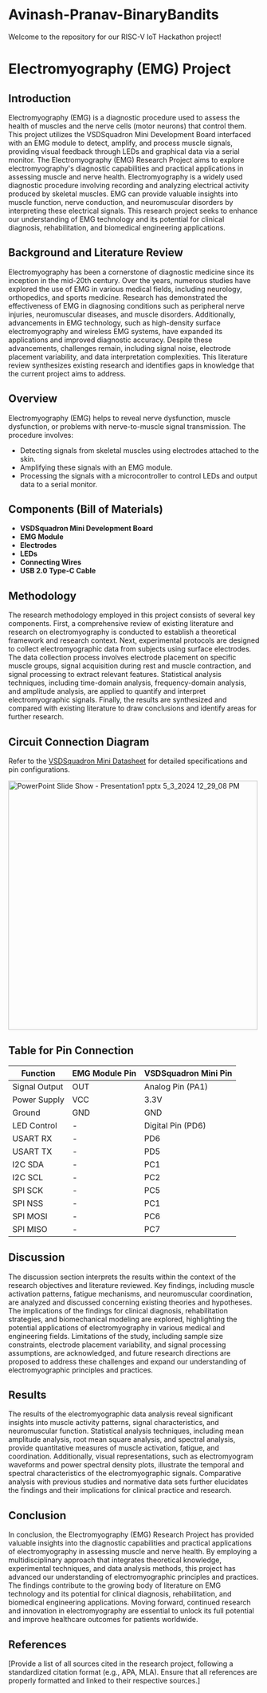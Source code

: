 # Avinash-Pranav-BinaryBandits
Welcome to the repository for our RISC-V IoT Hackathon project!


# Electromyography (EMG) Project


## Introduction
Electromyography (EMG) is a diagnostic procedure used to assess the health of muscles and the nerve cells (motor neurons) that control them. This project utilizes the VSDSquadron Mini Development Board interfaced with an EMG module to detect, amplify, and process muscle signals, providing visual feedback through LEDs and graphical data via a serial monitor. The Electromyography (EMG) Research Project aims to explore electromyography's diagnostic capabilities and practical applications in assessing muscle and nerve health. Electromyography is a widely used diagnostic procedure involving recording and analyzing electrical activity produced by skeletal muscles. EMG can provide valuable insights into muscle function, nerve conduction, and neuromuscular disorders by interpreting these electrical signals. This research project seeks to enhance our understanding of EMG technology and its potential for clinical diagnosis, rehabilitation, and biomedical engineering applications.

## Background and Literature Review
Electromyography has been a cornerstone of diagnostic medicine since its inception in the mid-20th century. Over the years, numerous studies have explored the use of EMG in various medical fields, including neurology, orthopedics, and sports medicine. Research has demonstrated the effectiveness of EMG in diagnosing conditions such as peripheral nerve injuries, neuromuscular diseases, and muscle disorders. Additionally, advancements in EMG technology, such as high-density surface electromyography and wireless EMG systems, have expanded its applications and improved diagnostic accuracy. Despite these advancements, challenges remain, including signal noise, electrode placement variability, and data interpretation complexities. This literature review synthesizes existing research and identifies gaps in knowledge that the current project aims to address.


## Overview
Electromyography (EMG) helps to reveal nerve dysfunction, muscle dysfunction, or problems with nerve-to-muscle signal transmission. The procedure involves:
- Detecting signals from skeletal muscles using electrodes attached to the skin.
- Amplifying these signals with an EMG module.
- Processing the signals with a microcontroller to control LEDs and output data to a serial monitor.

## Components (Bill of Materials)
- **VSDSquadron Mini Development Board**
- **EMG Module**
- **Electrodes**
- **LEDs**
- **Connecting Wires**
- **USB 2.0 Type-C Cable**

## Methodology
The research methodology employed in this project consists of several key components. First, a comprehensive review of existing literature and research on electromyography is conducted to establish a theoretical framework and research context. Next, experimental protocols are designed to collect electromyographic data from subjects using surface electrodes. The data collection process involves electrode placement on specific muscle groups, signal acquisition during rest and muscle contraction, and signal processing to extract relevant features. Statistical analysis techniques, including time-domain analysis, frequency-domain analysis, and amplitude analysis, are applied to quantify and interpret electromyographic signals. Finally, the results are synthesized and compared with existing literature to draw conclusions and identify areas for further research.


## Circuit Connection Diagram
Refer to the [VSDSquadron Mini Datasheet](https://www.vlsisystemdesign.com/docs/vsdsquadronminidatasheet/getting-started/) for detailed specifications and pin configurations.

<img width="500" alt="PowerPoint Slide Show  -  Presentation1 pptx 5_3_2024 12_29_08 PM" src="https://github.com/iamavi07/Avinash-Pranav-BinaryBandits/assets/170928924/22f2b3ee-58fa-40c5-9ac7-7c786cd3f145">

## Table for Pin Connection

| Function       | EMG Module Pin | VSDSquadron Mini Pin |
|----------------|-----------------|----------------------|
| Signal Output  | OUT             | Analog Pin (PA1)     |
| Power Supply   | VCC             | 3.3V                 |
| Ground         | GND             | GND                  |
| LED Control    | -               | Digital Pin (PD6)    |
| USART RX       | -               | PD6                  |
| USART TX       | -               | PD5                  |
| I2C SDA        | -               | PC1                  |
| I2C SCL        | -               | PC2                  |
| SPI SCK        | -               | PC5                  |
| SPI NSS        | -               | PC1                  |
| SPI MOSI       | -               | PC6                  |
| SPI MISO       | -               | PC7                  |


## Discussion
The discussion section interprets the results within the context of the research objectives and literature reviewed. Key findings, including muscle activation patterns, fatigue mechanisms, and neuromuscular coordination, are analyzed and discussed concerning existing theories and hypotheses. The implications of the findings for clinical diagnosis, rehabilitation strategies, and biomechanical modeling are explored, highlighting the potential applications of electromyography in various medical and engineering fields. Limitations of the study, including sample size constraints, electrode placement variability, and signal processing assumptions, are acknowledged, and future research directions are proposed to address these challenges and expand our understanding of electromyographic principles and practices.

## Results
The results of the electromyographic data analysis reveal significant insights into muscle activity patterns, signal characteristics, and neuromuscular function. Statistical analysis techniques, including mean amplitude analysis, root mean square analysis, and spectral analysis, provide quantitative measures of muscle activation, fatigue, and coordination. Additionally, visual representations, such as electromyogram waveforms and power spectral density plots, illustrate the temporal and spectral characteristics of the electromyographic signals. Comparative analysis with previous studies and normative data sets further elucidates the findings and their implications for clinical practice and research.


## Conclusion
In conclusion, the Electromyography (EMG) Research Project has provided valuable insights into the diagnostic capabilities and practical applications of electromyography in assessing muscle and nerve health. By employing a multidisciplinary approach that integrates theoretical knowledge, experimental techniques, and data analysis methods, this project has advanced our understanding of electromyographic principles and practices. The findings contribute to the growing body of literature on EMG technology and its potential for clinical diagnosis, rehabilitation, and biomedical engineering applications. Moving forward, continued research and innovation in electromyography are essential to unlock its full potential and improve healthcare outcomes for patients worldwide.



## References
[Provide a list of all sources cited in the research project, following a standardized citation format (e.g., APA, MLA). Ensure that all references are properly formatted and linked to their respective sources.]
